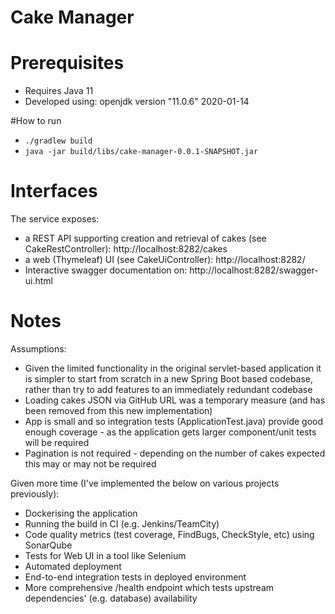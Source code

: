 Cake Manager
============

# Prerequisites

* Requires Java 11 
* Developed using: openjdk version "11.0.6" 2020-01-14

#How to run

* `./gradlew build`
* `java -jar build/libs/cake-manager-0.0.1-SNAPSHOT.jar`

# Interfaces

The service exposes:
* a REST API supporting creation and retrieval of cakes (see CakeRestController): http://localhost:8282/cakes
* a web (Thymeleaf) UI (see CakeUiController): http://localhost:8282/
* Interactive swagger documentation on: http://localhost:8282/swagger-ui.html

# Notes

Assumptions:
* Given the limited functionality in the original servlet-based application it is simpler to start from scratch in a new 
Spring Boot based codebase, rather than try to add features to an immediately redundant codebase
* Loading cakes JSON via GitHub URL was a temporary measure (and has been removed from this new implementation) 
* App is small and so integration tests (ApplicationTest.java) provide good enough coverage - as the application
gets larger component/unit tests will be required
* Pagination is not required - depending on the number of cakes expected this may or may not be required

Given more time (I've implemented the below on various projects previously):
* Dockerising the application
* Running the build in CI (e.g. Jenkins/TeamCity)
* Code quality metrics (test coverage, FindBugs, CheckStyle, etc) using SonarQube
* Tests for Web UI in a tool like Selenium
* Automated deployment
* End-to-end integration tests in deployed environment
* More comprehensive /health endpoint which tests upstream dependencies' (e.g. database) availability